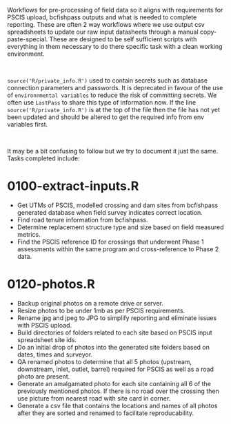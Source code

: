 Workflows for pre-processing of field data so it aligns with requirements for PSCIS upload, bcfishpass outputs and what is needed to complete reporting. These are often 2 way workflows where we use output csv spreadsheets to update our raw input datasheets through a manual copy-paste-special. These are designed to be self sufficient scripts with everything in them necessary to do there specific task with a clean working environment. 

<br>

`source('R/private_info.R')` used to contain secrets such as database connection parameters and passwords.  It is deprecated in favour of the use of `environnmental variables` to reduce the risk of committing secrets.  We often use `LastPass` to share this type of information now. If the line `source('R/private_info.R')` is at the top of the file then the file has not yet been updated and should be altered to get the required info from env variables first.

<br>


It may be a bit confusing to follow but we try to document it just the same.  Tasks completed include:

# 0100-extract-inputs.R
  *  Get UTMs of PSCIS, modelled crossing and dam sites from bcfishpass generated database when field survey indicates correct location.
  *  Find road tenure information from bcfishpass.
  *  Determine replacement structure type and size based on field measured metrics.
   *  Find the PSCIS reference ID for crossings that underwent Phase 1 assessments within the same program and cross-reference to Phase 2 data.


# 0120-photos.R

  *  Backup original photos on a remote drive or server.
  *  Resize photos to be under 1mb as per PSCIS requirements.
  *  Rename jpg and jpeg to JPG to simplify reporting and eliminate issues with PSCIS upload.
  *  Build directories of folders related to each site based on PSCIS input spreadsheet site ids.
  *  Do an initial drop of photos into the generated site folders based on dates, times and surveyor.
  *  QA renamed photos to determine that all 5 photos (upstream, downstream, inlet, outlet, barrel) required for PSCIS as well as a road photo are present.
  *  Generate an amalgamated photo for each site containing all 6 of the previously mentioned photos. If there is no road over the crossing then use picture from nearest road with site card in corner.
  *  Generate a csv file that contains the locations and names of all photos after they are sorted and renamed to facilitate reproducability.
 

